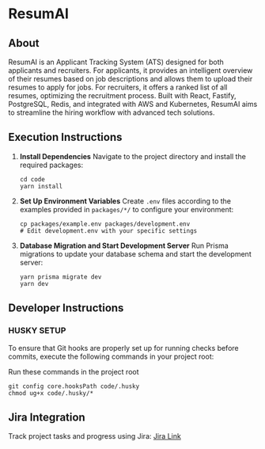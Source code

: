 # ResumAI

## About

ResumAI is an Applicant Tracking System (ATS) designed for both applicants and recruiters. For applicants, it provides an intelligent overview of their resumes based on job descriptions and allows them to upload their resumes to apply for jobs. For recruiters, it offers a ranked list of all resumes, optimizing the recruitment process. Built with React, Fastify, PostgreSQL, Redis, and integrated with AWS and Kubernetes, ResumAI aims to streamline the hiring workflow with advanced tech solutions.

## Execution Instructions

1. **Install Dependencies**
    Navigate to the project directory and install the required packages:
    ```
    cd code
    yarn install
    ```

2. **Set Up Environment Variables**
    Create `.env` files according to the examples provided in `packages/*/` to configure your environment:
    ```
    cp packages/example.env packages/development.env
    # Edit development.env with your specific settings
    ```

3. **Database Migration and Start Development Server**
    Run Prisma migrations to update your database schema and start the development server:
    ```
    yarn prisma migrate dev
    yarn dev
    ```

## Developer Instructions

### HUSKY SETUP
To ensure that Git hooks are properly set up for running checks before commits, execute the following commands in your project root:

Run these commands in the project root 

```
git config core.hooksPath code/.husky 
chmod ug+x code/.husky/*
```

## Jira Integration
Track project tasks and progress using Jira:
[Jira Link](https://bu-se-team-4.atlassian.net/jira/software/projects/SCRUM/boards/1/backlog)


